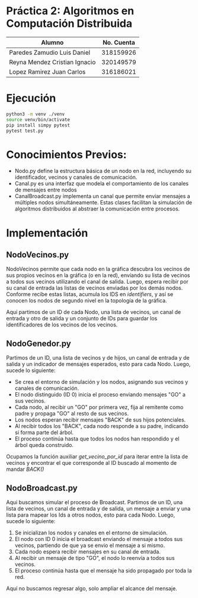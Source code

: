 # Práctica 2: Algoritmos en Computación Distribuida

| Alumno                        | No. Cuenta |
|-------------------------------|------------|
| Paredes Zamudio Luis Daniel   | 318159926  |
| Reyna Mendez Cristian Ignacio | 320149579  |
| Lopez Ramirez Juan Carlos     | 316186021  |

# Ejecución

```bash
python3 -m venv ./venv
source venv/bin/activate
pip install simpy pytest
pytest test.py
```

# Conocimientos Previos:

- Nodo.py define la estructura básica de un nodo en la red, incluyendo su identificador, vecinos y canales de comunicación. 
- Canal.py es una interfaz que modela el comportamiento de los canales de mensajes entre nodos
- CanalBroadcast.py implementa un canal que permite enviar mensajes a múltiples nodos simultáneamente. Estas clases facilitan la simulación de algoritmos distribuidos al abstraer la comunicación entre procesos.

# Implementación

## NodoVecinos.py

NodoVecinos permite que cada nodo en la gráfica descubra los vecinos de sus propios vecinos en la gráfica (o en la red), envíando su lista de vecinos a todos sus vecinos utilizando el canal de salida. Luego, espera recibir por su canal de entrada las listas de vecinos enviadas por los demás nodos. Conforme recibe estas listas, acumula los IDS en _identifiers_, y así se conocen los nodos de segundo nivel en la topología de la gráfica.

Aquí partimos de un ID de cada Nodo, una lista de vecinos, un canal de entrada y otro de salida y un conjunto de IDs para guardar los identificadores de los vecinos de los vecinos.

## NodoGenedor.py

Partimos de un ID, una lista de vecinos y de hijos, un canal de entrada y de salida y un indicador de mensajes esperados, esto para cada Nodo. Luego, sucede lo siguiente:

- Se crea el entorno de simulación y los nodos, asignando sus vecinos y canales de comunicación.
- El nodo distinguido (ID 0) inicia el proceso enviando mensajes "GO" a sus vecinos.
- Cada nodo, al recibir un "GO" por primera vez, fija al remitente como padre y propaga "GO" al resto de sus vecinos.
- Los nodos esperan recibir mensajes "BACK" de sus hijos potenciales.
- Al recibir todos los "BACK", cada nodo responde a su padre, indicando si forma parte del árbol.
- El proceso continúa hasta que todos los nodos han respondido y el árbol queda construido. 

Ocupamos la función auxiliar _get\_vecino\_por\_id_ para iterar entre la lista de vecinos y encontrar el que corresponde al ID buscado al momento de mandar _BACK()_

## NodoBroadcast.py

Aqui buscamos simular el proceso de Broadcast. Partimos de un ID, una lista de vecinos, un canal de entrada y de salida, un mensaje a enviar y una lista para mapear los Ids a otros nodos, esto para cada Nodo. Luego, sucede lo siguiente:

1. Se inicializan los nodos y canales en el entorno de simulación.
2. El nodo con ID 0 inicia el broadcast enviando el mensaje a todos sus vecinos, partiendo de que ya se envio el mensaje a si mismo.
3. Cada nodo espera recibir mensajes en su canal de entrada.
4. Al recibir un mensaje de tipo "GO", el nodo lo reenvía a todos sus vecinos.
5. El proceso continúa hasta que el mensaje ha sido propagado por toda la red.

Aquí no buscamos regresar algo, solo ampliar el alcance del mensaje.